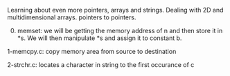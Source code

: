 Learning about even more pointers, arrays and strings.
Dealing with 2D and multidimensional arrays.
pointers to pointers.

0. memset: we will be getting the memory address of n and then store it in *s. We will then manipulate *s and assign it  to constant b.

1-memcpy.c: copy memory area from source to destination

2-strchr.c: locates a character in string to the first occurance of c
